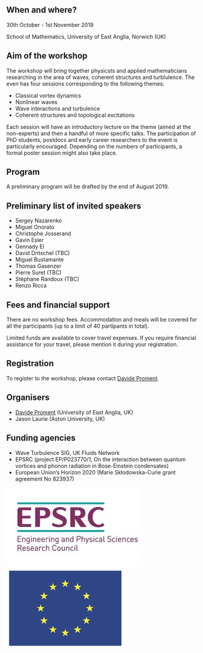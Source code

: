 ## When and where?
30th October - 1st November 2019

School of Mathematics, University of East Anglia, Norwich (UK)

## Aim of the workshop
The workshop will bring together physicsts and applied mathematicians researching in the area of waves, coherent structures and turblulence. The even has four sessions corresponding to the following themes:
- Classical vortex dynamics
- Nonlinear waves
- Wave interactions and turbulence
- Coherent structures and topological excitations

Each session will have an introductory lecture on the theme (aimed at the non-experts) and then a handful of more specific talks.
The participation of PhD students, postdocs and early career researchers to the event is particularly encouraged.
Depending on the numbers of participants, a formal poster session might also take place.

## Program
A preliminary program will be drafted by the end of August 2019.

## Preliminary list of invited speakers
- Sergey Nazarenko
- Miguel Onorato
- Christophe Josserand
- Gavin Esler
- Gennady El
- David Dritschel (TBC)
- Miguel Bustamante
- Thomas Gasenzer
- Pierre Suret (TBC)
- Stéphane Randoux (TBC)
- Renzo Ricca

## Fees and financial support
There are no workshop fees. 
Accommodation and meals will be covered for all the participants (up to a limit of 40 partipants in total).

Limited funds are available to cover travel expenses.
If you require financial assistance for your travel, please mention it during your registration.

## Registration
To register to the workshop, please contact [Davide Proment](mailto:d.proment@uea.ac.uk).

## Organisers
- [Davide Proment](davideproment.pythonanywhere.com) (University of East Anglia, UK)
- Jason Laurie (Aston University, UK)

## Funding agencies
- Wave Turbulence SIG, UK Fluids Network
- EPSRC (project EP/P023770/1, On the interaction between quantum vortices and phonon radiation in Bose-Einstein condensates)
- European Union’s Horizon 2020 (Marie Skłodowska-Curie grant agreement No 823937)

![](https://github.com/davideproment/WCST2019/raw/master/EPSRC.png "EPSRC")
![](https://github.com/davideproment/WCST2019/raw/master/flag_yellow.png "EU flag")

